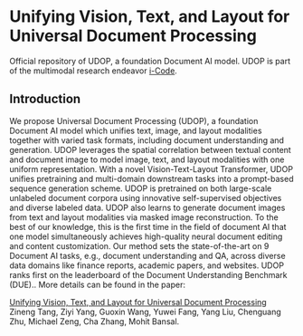 # Unifying Vision, Text, and Layout for Universal Document Processing

Official repository of UDOP, a foundation Document AI model. UDOP is part of the multimodal research endeavor [i-Code](https://github.com/microsoft/i-Code).

## Introduction
We propose Universal Document Processing (UDOP), a foundation Document AI model which unifies text, image, and layout modalities together with varied task formats, including document understanding and generation. UDOP leverages the spatial correlation between textual content and document image to model image, text, and layout modalities with one uniform representation. With a novel Vision-Text-Layout Transformer, UDOP unifies pretraining and multi-domain downstream tasks into a prompt-based sequence generation scheme. UDOP is pretrained on both large-scale unlabeled document corpora using innovative self-supervised objectives and diverse labeled data. UDOP also learns to generate document images from text and layout modalities via masked image reconstruction. To the best of our knowledge, this is the first time in the field of document AI that one model simultaneously achieves high-quality neural document editing and content customization. Our method sets the state-of-the-art on 9 Document AI tasks, e.g., document understanding and QA, across diverse data domains like finance reports, academic papers, and websites. UDOP ranks first on the leaderboard of the Document Understanding Benchmark (DUE).. More details can be found in the paper:

[Unifying Vision, Text, and Layout for Universal Document Processing](https://arxiv.org/abs/2212.02623) Zineng Tang, Ziyi Yang, Guoxin Wang, Yuwei Fang, Yang Liu, Chenguang Zhu, Michael Zeng, Cha Zhang, Mohit Bansal.

